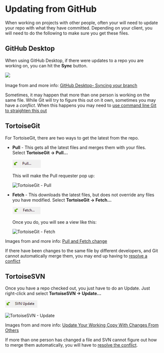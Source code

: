 # Updating from GitHub
When working on projects with other people, often your will need to update your repo with what they have committed. Depending on your client, you will need to do the following to make sure you get these files.

## GitHub Desktop
When using GitHub Desktop, if there were updates to a repo you are working on, you can hit the **Sync** button.

![](https://help.github.com/assets/images/help/desktop/sync-button-mac.png)

Image from and more info: [GitHub Desktop- Syncing your branch](https://help.github.com/desktop/guides/contributing/syncing-your-branch/)

Sometimes, it may happen that more than one person is working on the same file. While Git will try to figure this out on it own, sometimes you may have a *conflict*. When this happens you may need to [use command line Git to straighten this out](https://help.github.com/articles/resolving-a-merge-conflict-from-the-command-line/)

## TortoiseGit
For TortoiseGit, there are two ways to get the latest from the repo.

* **Pull** -  This gets all the latest files and merges them with your files. Select **TortoiseGit -> Pull...**

  ![](images/tortoisegit_menu_pull.jpg)
  
  This will make the Pull requester pop up:
  
  ![TortoiseGit - Pull](https://tortoisegit.org/docs/tortoisegit/images/GitPull.png)

* **Fetch** - This downloads the latest files, but does not override any files you have modified. Select **TortoiseGit -> Fetch...**

  ![](images/tortoisegit_menu_fetch.jpg)

  Once you do, you will see a view like this:

  ![TortoiseGit - Fetch](https://tortoisegit.org/docs/tortoisegit/images/Fetch.png)

Images from and more info: [Pull and Fetch change](https://tortoisegit.org/docs/tortoisegit/tgit-dug-pull.html)

If there have been changes to the same file by different developers, and Git cannot automatically merge them, you may end up having to [resolve a conflict](https://tortoisegit.org/docs/tortoisegit/tgit-dug-conflicts.html)

[](https://tortoisegit.org/docs/tortoisegit/tgit-dug-conflicts.html)
## TortoiseSVN
Once you have a repo checked out, you just have to do an Update. Just right-click and select **TortoiseSVN -> Update...**

![](images/tortoisesvn_menu_update.jpg)

![TortoiseSVN - Update](http://tortoisesvn.net/docs/release/TortoiseSVN_en/images/UpdateFinished.png)

Images from and more info: [Update Your Working Copy With Changes From Others](http://tortoisesvn.net/docs/release/TortoiseSVN_en/tsvn-dug-update.html)

If more than one person has changed a file and SVN cannot figure out how to merge them automatically, you will have to [resolve the conflict](http://tortoisesvn.net/docs/release/TortoiseSVN_en/tsvn-dug-conflicts.html).

